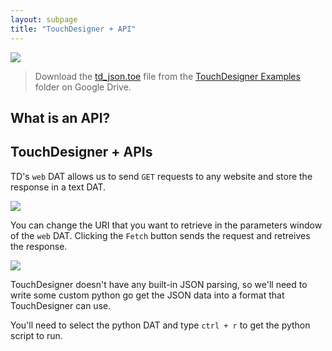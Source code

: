 ```yaml
---
layout: subpage
title: "TouchDesigner + API"
---
```


<img 
src="{{site.baseurl}}/assets/td_json_overview.png" 
style="max-width: 600px;" 
/>

> Download the [td_json.toe](https://drive.google.com/open?id=1OYK9JBgt5Nd63GDUMgWWvh1FdVMk9w3f) file from the [TouchDesigner Examples](https://drive.google.com/drive/folders/144ml7hfzFDR0Y7ZKa4WMo_aPQbVOkqTP?usp=sharing) folder on Google Drive.


## What is an API?



## TouchDesigner + APIs
TD's `web` DAT allows us to send `GET` requests to any website and store the response in a text DAT. 


<img 
src="{{site.baseurl}}/assets/td_json_web.png" 
style="max-width: 600px;" 
/>

You can change the URI that you want to retrieve in the parameters window of the `web` DAT. Clicking the `Fetch` button sends the request and retreives the response. 

<img 
src="{{site.baseurl}}/assets/td_json_pythong.png" 
style="max-width: 600px;" 
/>

TouchDesigner doesn't have any built-in JSON parsing, so we'll need to write some custom python go get the JSON data into a format that TouchDesigner can use.

You'll need to select the python DAT and type `ctrl + r` to get the python script to run.